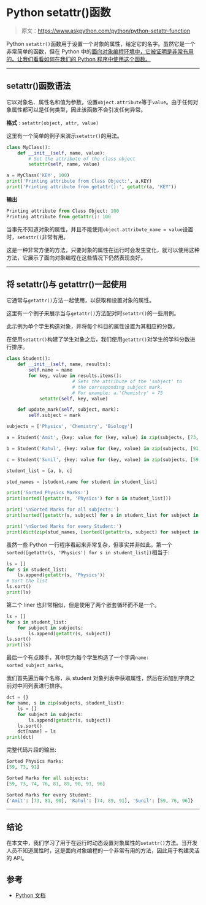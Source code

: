 # Python setattr()函数

> 原文：<https://www.askpython.com/python/python-setattr-function>

Python `setattr()`函数用于设置一个对象的属性，给定它的名字。虽然它是一个非常简单的函数，但在 Python 中的[面向对象编程环境中，它被证明是非常有用的。让我们看看如何在我们的 Python 程序中使用这个函数。](https://www.askpython.com/python/oops/object-oriented-programming-python)

* * *

## setattr()函数语法

它以对象名、属性名和值为参数，设置`object.attribute`等于`value`。由于任何对象属性都可以是任何类型，因此该函数不会引发任何异常。

**格式** : `setattr(object, attr, value)`

这里有一个简单的例子来演示`setattr()`的用法。

```py
class MyClass():
    def __init__(self, name, value):
        # Set the attribute of the class object
        setattr(self, name, value)

a = MyClass('KEY', 100)
print('Printing attribute from Class Object:', a.KEY)
print('Printing attribute from getattr():', getattr(a, 'KEY'))

```

**输出**

```py
Printing attribute from Class Object: 100
Printing attribute from getattr(): 100

```

当事先不知道对象的属性，并且不能使用`object.attribute_name = value`设置时，`setattr()`非常有用。

这是一种非常方便的方法，只要对象的属性在运行时会发生变化，就可以使用这种方法，它展示了面向对象编程在这些情况下仍然表现良好。

* * *

## 将 setattr()与 getattrr()一起使用

它通常与`getattr()`方法一起使用，以获取和设置对象的属性。

这里有一个例子来展示当与`getattr()`方法配对时`setattr()`的一些用例。

此示例为单个学生构造对象，并将每个科目的属性设置为其相应的分数。

在使用`setattr()`构建了学生对象之后，我们使用`getattr()`对学生的学科分数进行排序。

```py
class Student():
	def __init__(self, name, results):
		self.name = name
		for key, value in results.items():
                        # Sets the attribute of the 'subject' to
                        # the corresponding subject mark.
                        # For example: a.'Chemistry' = 75
			setattr(self, key, value)

	def update_mark(self, subject, mark):
		self.subject = mark

subjects = ['Physics', 'Chemistry', 'Biology']

a = Student('Amit', {key: value for (key, value) in zip(subjects, [73, 81, 90])})

b = Student('Rahul', {key: value for (key, value) in zip(subjects, [91, 89, 74])})

c = Student('Sunil', {key: value for (key, value) in zip(subjects, [59, 96, 76])})

student_list = [a, b, c]

stud_names = [student.name for student in student_list]

print('Sorted Physics Marks:')
print(sorted([getattr(s, 'Physics') for s in student_list]))

print('\nSorted Marks for all subjects:')
print(sorted([getattr(s, subject) for s in student_list for subject in subjects]))

print('\nSorted Marks for every Student:')
print(dict(zip(stud_names, [sorted([getattr(s, subject) for subject in subjects]) for s in student_list])))

```

虽然一些 Python 一行程序看起来非常复杂，但事实并非如此。第一个`sorted([getattr(s, 'Physics') for s in student_list])`相当于:

```py
ls = []
for s in student_list:
    ls.append(getattr(s, 'Physics'))
# Sort the list
ls.sort()
print(ls)

```

第二个 liner 也非常相似，但是使用了两个嵌套循环而不是一个。

```py
ls = []
for s in student_list:
    for subject in subjects:
        ls.append(getattr(s, subject))
ls.sort()
print(ls)

```

最后一个有点棘手，其中您为每个学生构造了一个字典`name: sorted_subject_marks`。

我们首先遍历每个名称，从 student 对象列表中获取属性，然后在添加到字典之前对中间列表进行排序。

```py
dct = {}
for name, s in zip(subjects, student_list):
    ls = []
    for subject in subjects:
        ls.append(getattr(s, subject))
    ls.sort()
    dct[name] = ls
print(dct)

```

完整代码片段的输出:

```py
Sorted Physics Marks:
[59, 73, 91]

Sorted Marks for all subjects:
[59, 73, 74, 76, 81, 89, 90, 91, 96]

Sorted Marks for every Student:
{'Amit': [73, 81, 90], 'Rahul': [74, 89, 91], 'Sunil': [59, 76, 96]}

```

* * *

## 结论

在本文中，我们学习了用于在运行时动态设置对象属性的`setattr()`方法。当开发人员不知道属性时，这是面向对象编程的一个非常有用的方法，因此用于构建灵活的 API。

## 参考

*   [Python 文档](https://python-reference.readthedocs.io/en/latest/docs/functions/setattr.html)